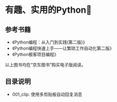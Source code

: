 # 有趣、实用的Python:snake:
## 参考书籍
- 《Python编程：从入门到实践(第二版)》
- 《Python编程快速上手——让繁琐工作自动化第二版》
- 《Python极客项目编程》

以上图书均在“京东图书”购买电子版阅读。

## 目录说明
- 001_clip: 使用多剪贴板自动回复消息


